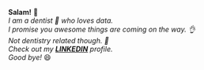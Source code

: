 **Salam!** :wave:  
*I am a dentist :tooth: who loves data.   
I promise you awesome things are coming on the way.  :ok_hand:  
Not dentistry related though.  :hand_over_mouth:  
Check out my **[LINKEDIN](http://www.linkedin.com/in/arwa-abdelkhalik-208755127)** profile.  
Good bye!* :smile:
